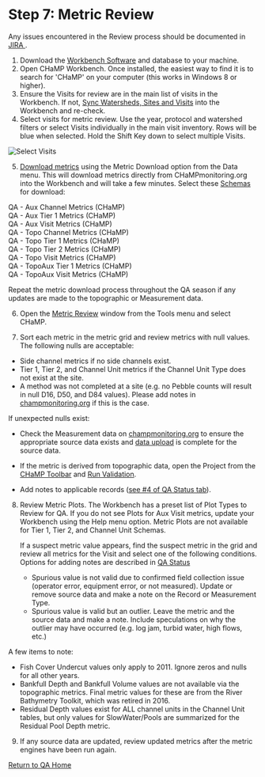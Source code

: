 # Step 7: Metric Review

Any issues encountered in the Review process should be documented in [JIRA ](https://trackisemp.atlassian.net/issues/?filter=10501).

1. Download the [Workbench Software](http://workbench.northarrowresearch.com/) and database to your machine.
2. Open CHaMP Workbench. Once installed, the easiest way to find it is to search for 'CHaMP' on your computer (this works in Windows 8 or higher). 
3. Ensure the Visits for review are in the main list of visits in the Workbench.  If not, [Sync Watersheds, Sites and Visits](http://workbench.northarrowresearch.com/Data_Menu/synchronize_champ_data.html) into the Workbench and re-check.
4. Select visits for metric review.  Use the year, protocol and watershed filters or select Visits individually in the main visit inventory.  Rows will be blue when selected.  Hold the Shift Key down to select multiple Visits.

![Select Visits](https://southforkresearch.github.io/CHaMP-Management/images/WB_SelectVisits.png)

5. [Download metrics](workbench.northarrowresearch.com/Data_Menu/download_metrics.html) using the Metric Download option from the Data menu.  This will download metrics directly from CHaMPmonitoring.org into the Workbench and will take a few minutes. Select these [Schemas](MetricSchemas.md) for download: 

QA - Aux Channel Metrics (CHaMP)  
QA - Aux Tier 1 Metrics (CHaMP)  
QA - Aux Visit Metrics (CHaMP)  
QA - Topo Channel Metrics (CHaMP)  
QA - Topo Tier 1 Metrics (CHaMP)  
QA - Topo Tier 2 Metrics (CHaMP)  
QA - Topo Visit Metrics (CHaMP)  
QA - TopoAux Tier 1 Metrics (CHaMP)  
QA - TopoAux Visit Metrics (CHaMP)  

Repeat the metric download process throughout the QA season if any updates are made to the topographic or Measurement data.

6.  Open the [Metric Review](http://workbench.northarrowresearch.com/Tools_Menu/Metrics/metric_review.html) window from the Tools menu and select CHaMP.  

7.  Sort each metric in the metric grid and review metrics with null values. The following nulls are acceptable:

   * Side channel metrics if no side channels exist.
   * Tier 1, Tier 2, and Channel Unit metrics if the Channel Unit Type does not exist at the site.  
   * A method was not completed at a site (e.g. no Pebble counts will result in null D16, D50, and D84 values). Please add notes in [champmonitoring.org](www.champmonitoring.org) if this is the case.

   If unexpected nulls exist:

   * Check the Measurement data on [champmonitoring.org](www.champmonitorig.org) to ensure the appropriate source data exists and [data upload](QA_DataUpload.md) is complete for the source data.
   * If the metric is derived from topographic data, open the Project from the [CHaMP Toolbar](champtools.northarrowresearch.com/) and [Run Validation](champtools.northarrowresearch.com/7_finalize/validate_data/).


   * Add notes to applicable records ([see #4 of QA Status tab](https://southforkresearch.github.io/CHaMP-Management/QA_QAStatus.html)).  

8. Review Metric Plots. The Workbench has a preset list of Plot Types to Review for QA. If you do not see Plots for Aux Visit metrics, update your Workbench using the Help menu option.  Metric Plots are not available for Tier 1, Tier 2, and Channel Unit Schemas.

   If a suspect metric value appears, find the suspect metric in the grid and review all metrics for the Visit  and select one of the following conditions.  Options for adding notes are described in [QA Status](QA_QAStatus.md)

   * Spurious value is not valid due to confirmed field collection issue (operator error, equipment error, or not measured).  Update or remove source data and make a note on the Record or Measurement Type.
   * Spurious value is valid but an outlier.  Leave the metric and the source data and make a note. Include speculations on why the outlier may have occurred (e.g. log jam, turbid water, high flows, etc.)
   
A few items to note: 
* Fish Cover Undercut values only apply to 2011.  Ignore zeros and nulls for all other years.
* Bankfull Depth and Bankfull Volume values are not available via the topographic metrics.  Final metric values for these are from the River Bathymetry Toolkit, which was retired in 2016. 
* Residual Depth values exist for ALL channel units in the Channel Unit tables, but only values for SlowWater/Pools are summarized for the Residual Pool Depth metric.

9. If any source data are updated, review updated metrics after the metric engines have been run again.

[Return to QA Home](QAMain.md)
